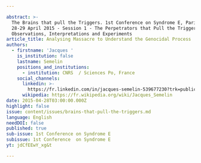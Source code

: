 ```yaml
---

abstract: >-
  The Brains that pull the Triggers. 1st Conference on Syndrome E, Paris IAS,
  28-29 April 2015 - Session 1 - The Perpetrators that Pull the Triggers:
  Observations, Interpretations and Experiments
article_title: Analysing Massacre to Understand the Genocidal Process
authors:
  - firstname: 'Jacques '
    is_institution: false
    lastname: Semelin
    positions_and_institutions:
      - institution: CNRS  / Sciences Po, France
    social_channels:
      linkedin: >-
        https://fr.linkedin.com/in/jacques-semelin-539677230?trk=public_profile_browsemap
      wikipedia: https://fr.wikipedia.org/wiki/Jacques_Semelin
date: 2015-04-28T03:00:00.000Z
highlight: false
issue: content/issues/brains-that-pull-the-triggers.md
language: English
needDOI: false
published: true
sub-issue: 1st Conference on Syndrome E
subissue: 1st Conference  on Syndrome E
yt: jdCfEEwY_xg&t

---
```



<Youtube yt="jdCfEEwY_xg&t" caption="Analysing Massacre to Understand the Genocidal Process"></Youtube>